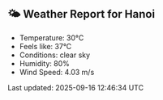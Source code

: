 <!-- WEATHER-START -->
## 🌤 Weather Report for Hanoi

- Temperature: 30°C
- Feels like: 37°C
- Conditions: clear sky
- Humidity: 80%
- Wind Speed: 4.03 m/s

Last updated: 2025-09-16 12:46:34 UTC
<!-- WEATHER-END -->
